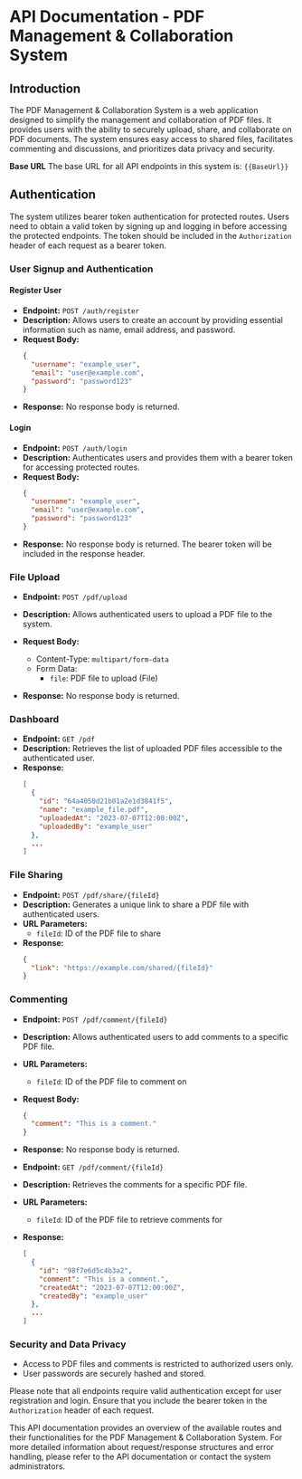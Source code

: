 # API Documentation - PDF Management & Collaboration System

## Introduction

The PDF Management & Collaboration System is a web application designed to simplify the management and collaboration of PDF files. It provides users with the ability to securely upload, share, and collaborate on PDF documents. The system ensures easy access to shared files, facilitates commenting and discussions, and prioritizes data privacy and security.

**Base URL**
The base URL for all API endpoints in this system is: `{{BaseUrl}}`

## Authentication

The system utilizes bearer token authentication for protected routes. Users need to obtain a valid token by signing up and logging in before accessing the protected endpoints. The token should be included in the `Authorization` header of each request as a bearer token.

### User Signup and Authentication

#### Register User

- **Endpoint:** `POST /auth/register`
- **Description:** Allows users to create an account by providing essential information such as name, email address, and password.
- **Request Body:**
  ```json
  {
    "username": "example_user",
    "email": "user@example.com",
    "password": "password123"
  }
  ```
- **Response:** No response body is returned.

#### Login

- **Endpoint:** `POST /auth/login`
- **Description:** Authenticates users and provides them with a bearer token for accessing protected routes.
- **Request Body:**
  ```json
  {
    "username": "example_user",
    "email": "user@example.com",
    "password": "password123"
  }
  ```
- **Response:** No response body is returned. The bearer token will be included in the response header.

### File Upload

- **Endpoint:** `POST /pdf/upload`
- **Description:** Allows authenticated users to upload a PDF file to the system.
- **Request Body:**

  - Content-Type: `multipart/form-data`
  - Form Data:
    - `file`: PDF file to upload (File)

- **Response:** No response body is returned.

### Dashboard

- **Endpoint:** `GET /pdf`
- **Description:** Retrieves the list of uploaded PDF files accessible to the authenticated user.
- **Response:**
  ```json
  [
    {
      "id": "64a4050d21b01a2e1d3841f5",
      "name": "example_file.pdf",
      "uploadedAt": "2023-07-07T12:00:00Z",
      "uploadedBy": "example_user"
    },
    ...
  ]
  ```

### File Sharing

- **Endpoint:** `POST /pdf/share/{fileId}`
- **Description:** Generates a unique link to share a PDF file with authenticated users.
- **URL Parameters:**
  - `fileId`: ID of the PDF file to share
- **Response:**
  ```json
  {
    "link": "https://example.com/shared/{fileId}"
  }
  ```

### Commenting

- **Endpoint:** `POST /pdf/comment/{fileId}`
- **Description:** Allows authenticated users to add comments to a specific PDF file.
- **URL Parameters:**
  - `fileId`: ID of the PDF file to comment on
- **Request Body:**
  ```json
  {
    "comment": "This is a comment."
  }
  ```
- **Response:** No response body is returned.

- **Endpoint:** `GET /pdf/comment/{fileId}`
- **Description:** Retrieves the comments for a specific PDF file.
- **URL Parameters:**
  - `fileId`: ID of the PDF file to retrieve comments for
- **Response:**
  ```json
  [
    {
      "id": "98f7e6d5c4b3a2",
      "comment": "This is a comment.",
      "createdAt": "2023-07-07T12:00:00Z",
      "createdBy": "example_user"
    },
    ...
  ]
  ```

### Security and Data Privacy

- Access to PDF files and comments is restricted to authorized users only.
- User passwords are securely hashed and stored.

Please note that all endpoints require valid authentication except for user registration and login. Ensure that you include the bearer token in the `Authorization` header of each request.

This API documentation provides an overview of the available routes and their functionalities for the PDF Management & Collaboration System. For more detailed information about request/response structures and error handling, please refer to the API documentation or contact the system administrators.

